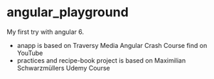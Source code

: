 # angular_playground
My first try with angular 6.
- anapp is based on Traversy Media Angular Crash Course find on YouTube  
- practices and recipe-book project is based on Maximilian Schwarzmüllers Udemy Course